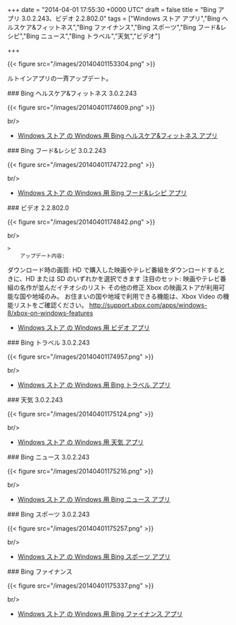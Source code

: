 
+++
date = "2014-04-01 17:55:30 +0000 UTC"
draft = false
title = "Bing アプリ 3.0.2.243、ビデオ 2.2.802.0"
tags = ["Windows ストア アプリ","Bing ヘルスケア&amp;フィットネス","Bing ファイナンス","Bing スポーツ","Bing フード&amp;レシピ","Bing ニュース","Bing トラベル","天気","ビデオ"]

+++


{{< figure src="/images/20140401153304.png"  >}}

ルトインアプリの一斉アップデート。

<div class="section">
    ### Bing ヘルスケア&amp;フィットネス 3.0.2.243
    

{{< figure src="/images/20140401174609.png"  >}}

br/>


<ul>
<li><a href="http://apps.microsoft.com/windows/ja-jp/app/bing-health-fitness/54c27690-1f6b-40b0-b561-72dc76e67d02">Windows ストア の Windows 用 Bing ヘルスケア&amp;フィットネス アプリ</a></li>
</ul>
</div>
<div class="section">
    ### Bing フード&amp;レシピ 3.0.2.243
    

{{< figure src="/images/20140401174722.png"  >}}

br/>


<ul>
<li><a href="http://apps.microsoft.com/windows/ja-jp/app/bing-food-drink/fa01a69f-eb9f-4f1c-a83c-5344200dc045">Windows ストア の Windows 用 Bing フード&amp;レシピ アプリ</a></li>
</ul>
</div>
<div class="section">
    ### ビデオ 2.2.802.0
    

{{< figure src="/images/20140401174842.png"  >}}

br/>


    >
        アップデート内容: 


ダウンロード時の画質: HD で購入した映画やテレビ番組をダウンロードするときに、HD または SD のいずれかを選択できます
注目のセット: 映画やテレビ番組の名作が並んだイチオシのリスト
その他の修正
Xbox の映画ストアが利用可能な国や地域のみ。 お住まいの国や地域で利用できる機能は、Xbox Video の機能リストをご確認ください。 http://support.xbox.com/apps/windows-8/xbox-on-windows-features

    

<ul>
<li><a href="http://apps.microsoft.com/windows/ja-jp/app/video/64b22df1-5a9c-4c88-aa1f-42cefaf8b281">Windows ストア の Windows 用 ビデオ アプリ</a></li>
</ul>
</div>
<div class="section">
    ### Bing トラベル 3.0.2.243
    

{{< figure src="/images/20140401174957.png"  >}}

br/>


<ul>
<li><a href="http://apps.microsoft.com/windows/ja-jp/app/bing-travel/9e2610f3-bad2-41cd-b793-a712b055089f">Windows ストア の Windows 用 Bing トラベル アプリ</a></li>
</ul>
</div>
<div class="section">
    ### 天気 3.0.2.243
    

{{< figure src="/images/20140401175124.png"  >}}

br/>


<ul>
<li><a href="http://apps.microsoft.com/windows/ja-jp/app/weather/421ba874-f903-4965-9b82-d60f3ba3cae0">Windows ストア の Windows 用 天気 アプリ</a></li>
</ul>
</div>
<div class="section">
    ### Bing ニュース 3.0.2.243
    

{{< figure src="/images/20140401175216.png"  >}}

br/>


<ul>
<li><a href="http://apps.microsoft.com/windows/ja-jp/app/bing-news/eaaf2ce3-d5a3-4a59-ae31-276fbc44a7cd">Windows ストア の Windows 用 Bing ニュース アプリ</a></li>
</ul>
</div>
<div class="section">
    ### Bing スポーツ 3.0.2.243
    

{{< figure src="/images/20140401175257.png"  >}}

br/>


<ul>
<li><a href="http://apps.microsoft.com/windows/ja-jp/app/bing-sports/d9a4d6fd-a65b-41a6-95ff-270b882ea5f1">Windows ストア の Windows 用 Bing スポーツ アプリ</a></li>
</ul>
</div>
<div class="section">
    ### Bing ファイナンス
    

{{< figure src="/images/20140401175337.png"  >}}

br/>


<ul>
<li><a href="http://apps.microsoft.com/windows/ja-jp/app/bing-finance/ffc158e5-74d6-4878-8ace-8f0df45083c1">Windows ストア の Windows 用 Bing ファイナンス アプリ</a></li>
</ul>
</div>

